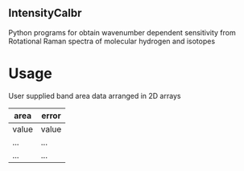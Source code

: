 ## IntensityCalbr

Python programs for obtain wavenumber dependent sensitivity from Rotational Raman spectra of molecular hydrogen and isotopes

# Usage
User supplied band area data arranged in 2D arrays

| area  | error |
|-------|-------|
| value | value |
| ...   | ...   |
| ...   | ...   |
